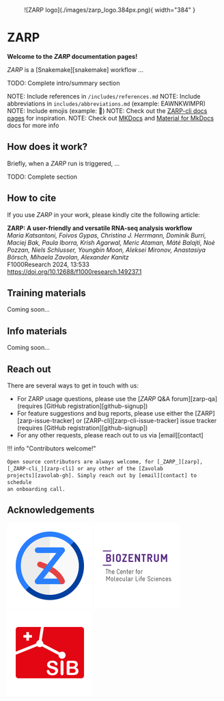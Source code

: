 <figure markdown>
  ![ZARP logo](./images/zarp_logo.384px.png){ width="384" }
</figure>

# ZARP

**Welcome to the _ZARP_ documentation pages!**

_ZARP_ is a [Snakemake][snakemake] workflow ...

TODO: Complete intro/summary section

NOTE: Include references in `/includes/references.md`
NOTE: Include abbreviations in `includes/abbreviations.md` (example: EAWNKWIMPR)
NOTE: Include emojis (example: :rocket:)
NOTE: Check out the [ZARP-cli docs pages](https://zavolab.github.io/zarp-cli/)
for inspiration.
NOTE: Check out [MKDocs](https://www.mkdocs.org/) and [Material for
MkDocs](https://squidfunk.github.io/mkdocs-material/) docs for more info

## How does it work?

Briefly, when a _ZARP_ run is triggered, ...

TODO: Complete section

## How to cite

If you use _ZARP_ in your work, please kindly cite the following article:

**ZARP: A user-friendly and versatile RNA-seq analysis workflow**  
_Maria Katsantoni, Foivos Gypas, Christina J. Herrmann, Dominik Burri, Maciej
Bak, Paula Iborra, Krish Agarwal, Meric Ataman, Máté Balajti, Noè Pozzan, Niels
Schlusser, Youngbin Moon, Aleksei Mironov, Anastasiya Börsch, Mihaela Zavolan,
Alexander Kanitz_  
F1000Research 2024, 13:533  
<https://doi.org/10.12688/f1000research.149237.1>

## Training materials

Coming soon...

## Info materials

Coming soon...

## Reach out

There are several ways to get in touch with us:

- For ZARP usage questions, please use the [_ZARP_ Q&A forum][zarp-qa]  
  (requires [GitHub registration][github-signup])
- For feature suggestions and bug reports, please use either the
  [ZARP][zarp-issue-tracker] or [ZARP-cli][zarp-cli-issue-tracker] issue
  tracker (requires [GitHub registration][github-signup])
- For any other requests, please reach out to us via [email][contact]

!!! info "Contributors welcome!"

    Open source contributors are always welcome, for [_ZARP_][zarp],
    [_ZARP-cli_][zarp-cli] or any other of the [Zavolab
    projects][zavolab-gh]. Simply reach out by [email][contact] to schedule
    an onboarding call.

## Acknowledgements

[![Zavolab](images/zavolab_logo.200px.png)](https://www.biozentrum.unibas.ch/research/research-groups/research-groups-a-z/overview/unit/research-group-mihaela-zavolan)
[![Biozentrum, University of Basel](images/biozentrum_logo.200px.png)](https://www.biozentrum.unibas.ch/)
[![Swiss Institute of Bioinformatics](images/sib_logo.200px.png)](https://www.sib.swiss/)
